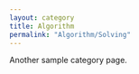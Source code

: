 ```yaml
---
layout: category
title: Algorithm
permalink: "Algorithm/Solving"
---
```


Another sample category page.

